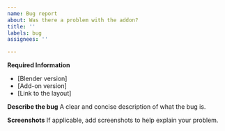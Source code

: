 ```yaml
---
name: Bug report
about: Was there a problem with the addon?
title: ''
labels: bug
assignees: ''

---
```


**Required Information**
- [Blender version]
- [Add-on version]
- [Link to the layout]

**Describe the bug**
A clear and concise description of what the bug is.

**Screenshots**
If applicable, add screenshots to help explain your problem.
